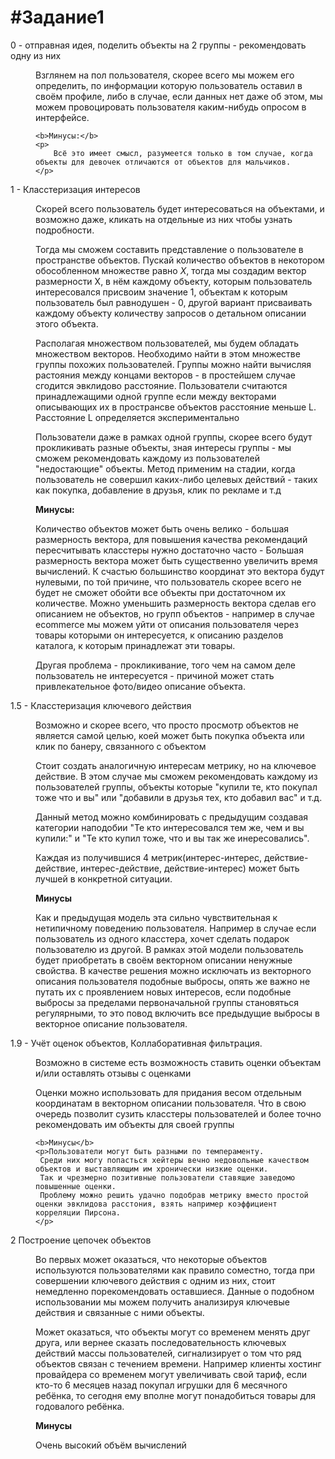 #Задание1
======================
<dl>
<dt>0 - отправная идея, поделить объекты на 2 группы - рекомендовать одну из них</dt>
<dd>
    <p>Взглянем на пол пользователя, скорее всего мы можем его определить, по информации которую пользователь оставил в своём профиле,
    либо в случае, если данных нет даже об этом, мы можем провоцировать пользователя каким-нибудь опросом в интерфейсе.</p>

    <b>Минусы:</b>
    <p>
        Всё это имеет смысл, разумеется только в том случае, когда объекты для девочек отличаются от объектов для мальчиков.
    </p>
<dd>
<dt>1 - Класстеризация интересов</dt>
<dd>
    <p>
        Скорей всего пользователь будет интересоваться на объектами, и возможно даже, кликать на отдельные из них чтобы узнать подробности.
    </p>
    <p>
        Тогда мы сможем составить представление о пользователе в пространстве объектов. Пускай количество объектов в некотором обособленном множестве равно <i>X</i>,
         тогда мы создадим вектор размерности X, в нём каждому объекту, которым пользователь интересовался присвоим значение 1, объектам к которым пользователь был равнодушен - 0,
         другой вариант присваивать каждому объекту количеству запросов о детальном описании этого объекта.
    </p>
    <p>
        Располагая множеством пользователей, мы будем обладать множеством векторов. Необходимо найти в этом множестве группы похожих пользователей.
        Группы можно найти вычисляя растояния между концами векторов - в простейшем случае сгодится эвклидово расстояние. Пользователи считаются принадлежащими одной группе
        если между векторами описывающих их в пространсве объектов расстояние меньше L. Расстояние L определяется экспериментально
    </p>
    <p>
        Пользователи даже в рамках одной группы, скорее всего будут прокликивать разные объекты, зная интересы группы - мы сможем рекомендовать каждому из пользователей "недостающие" объекты.
        Метод применим на стадии, когда пользователь не совершил каких-либо целевых действий - таких как покупка, добавление в друзья, клик по рекламе и т.д
    </p>
    <b>Минусы:</b>
    <p>
        Количество объектов может быть очень велико - большая размерность вектора, для повышения качества рекомендаций пересчитывать класстеры нужно достаточно часто -
        Большая размерность вектора может быть существенно увеличить время вычислений. К счастью большинство координат это вектора будут нулевыми, по той причине,
         что пользователь скорее всего не будет не сможет обойти все объекты при достаточном их количестве. Можно уменьшить размерность вектора сделав его описанием не объектов,
         но групп объектов - например в случае ecommerce мы можем уйти от описания пользователя через товары которыми он интересуется, к описанию разделов каталога, к которым принадлежат эти товары.
    </p>
    <p>
        Другая проблема - прокликивание, того чем на самом деле пользователь не интересуется - причиной может стать привлекательное фото/видео описание объекта.
    </p>
</dd>

<dt>1.5 - Класстеризация ключевого действия</dt>
<dd>
    <p>
        Возможно и скорее всего, что просто просмотр объектов не является самой целью, коей может быть покупка объекта или клик по банеру, связанного с объектом
    </p>
    <p>
        Стоит создать аналогичную интересам метрику, но на ключевое действие. В этом случае мы сможем рекомендовать каждому из пользователей группы,
         объекты которые "купили те, кто покупал тоже что и вы" или "добавили в друзья тех, кто добавил вас" и т.д.
    </p>
    <p>
        Данный метод можно комбинировать с предыдущим создавая категории наподобии "Те кто интересовался тем же, чем и вы купили:" и "Те кто купил тоже, что и вы так же инересовались".
    </p>
    <p>
        Каждая из получившися 4 метрик(интерес-интерес, действие-действие, интерес-действие, действие-интерес) может быть лучшей в конкретной ситуации.
    </p>
    <b>Минусы</b>
    <p>
        Как и предыдущая модель эта сильно чувствительная к нетипичному поведению пользователя. Например в случае если пользователь из одного класстера,
        хочет сделать подарок пользователю из другой. В рамках этой модели пользователь будет приобретать в своём векторном описании ненужные свойства.
        В качестве решения можно исключать из векторного описания пользователя подобные выбросы, опять же важно не путать их с проявлением новых интересов,
         если подобные выбросы за пределами первоначальной группы становяться регулярными, то это повод включить все предыдущие выбросы в векторное описание пользователя.
    </p>
</dd>

<dt>1.9 - Учёт оценок объектов, Коллаборативная фильтрация.
</dt>
<dd>
    <p>Возможно в системе есть возможность ставить оценки объектам и/или оставлять отзывы с оценками</p>
    <p>Оценки можно использовать для придания весом отдельным координатам в векторном описании пользователя.
    Что в свою очередь позволит сузить класстеры пользователей и более точно рекомендовать им объекты для своей группы</p>

    <b>Минусы</b>
    <p>Пользователи могут быть разными по темпераменту.
     Среди них могу попасться хейтеры вечно недовольные качеством объектов и выставляющим им хронически низкие оценки.
     Так и чрезмерно позитивные пользователи ставящие заведомо повышенные оценки.
     Проблему можно решить удачно подобрав метрику вместо простой оценки эвклидова расстония, взять например коэффициент корреляции Пирсона.
    </p>
</dd>

<dt>
 2 Построение цепочек объектов
</dt>
<dd>
    <p>Во первых может оказаться, что некоторые объектов используются пользователями как правило соместно,
     тогда при совершении ключевого действия с одним из них, стоит немедленно порекомендовать оставшиеся.
      Данные о подобном использовании мы можем получить анализируя ключевые действия и связанные с ними объекты.
      </p>
    <p>
    Может оказаться, что объекты могут со временем менять друг друга, или вернее сказать последовательность ключевых действий массы пользователей,
    сигнализирует о том что ряд объектов связан с течением времени. Например клиенты хостинг провайдера со временем могут увеличивать свой тариф,
    если кто-то 6 месяцев назад покупал игрушки для 6 месячного ребёнка, то сегодня ему вполне могут понадобиться товары для годовалого ребёнка.
    </p>
    <b>Минусы</b>
    <p>
    Очень высокий объём вычислений
    </p>
</dd>
</dl>

